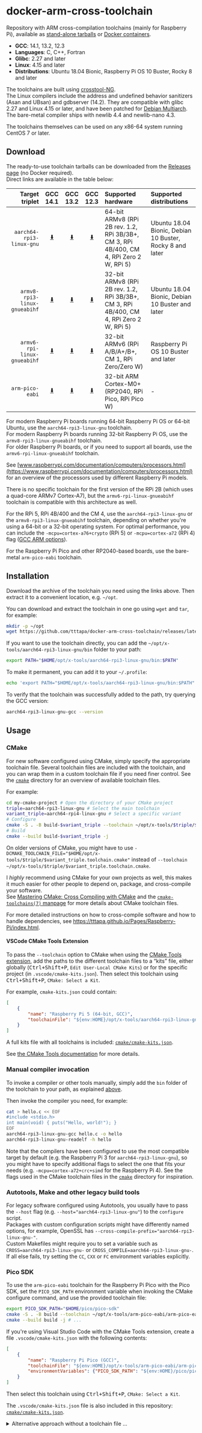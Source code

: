 # docker-arm-cross-toolchain

Repository with ARM cross-compilation toolchains (mainly for Raspberry Pi),
available as [stand-alone tarballs](https://github.com/tttapa/docker-arm-cross-toolchain/releases)
or [Docker containers](https://github.com/tttapa/docker-arm-cross-toolchain/pkgs/container/docker-arm-cross-toolchain).

- **GCC**: 14.1, 13.2, 12.3
- **Languages**: C, C++, Fortran
- **Glibc**: 2.27 and later
- **Linux**: 4.15 and later
- **Distributions**: Ubuntu 18.04 Bionic, Raspberry Pi OS 10 Buster, Rocky 8 and later

The toolchains are built using [crosstool-NG](https://crosstool-ng.github.io/).  
The Linux compilers include the address and undefined behavior sanitizers (Asan
and UBsan) and gdbserver (14.2). They are compatible with glibc 2.27
and Linux 4.15 or later, and have been patched for [Debian Multiarch](https://wiki.debian.org/Multiarch).  
The bare-metal compiler ships with newlib 4.4 and newlib-nano 4.3.

The toolchains themselves can be used on any x86-64 system running CentOS 7 or
later.

## Download

The ready-to-use toolchain tarballs can be downloaded from the [Releases page](https://github.com/tttapa/docker-arm-cross-toolchain/releases) (no Docker required).  
Direct links are available in the table below: 


| Target triplet | GCC 14.1 | GCC 13.2 | GCC 12.3 | Supported hardware | Supported distributions |
|---------------:|:--------:|:--------:|:--------:|:-------------------|:------------------------|
| `aarch64-rpi3-linux-gnu` | [⬇️](https://github.com/tttapa/docker-arm-cross-toolchain/releases/latest/download/x-tools-aarch64-rpi3-linux-gnu-gcc14.tar.xz) | [⬇️](https://github.com/tttapa/docker-arm-cross-toolchain/releases/latest/download/x-tools-aarch64-rpi3-linux-gnu-gcc13.tar.xz) | [⬇️](https://github.com/tttapa/docker-arm-cross-toolchain/releases/latest/download/x-tools-aarch64-rpi3-linux-gnu-gcc12.tar.xz) | 64-bit ARMv8 (RPi 2B rev. 1.2, RPi 3B/3B+, CM 3, RPi 4B/400, CM 4, RPi Zero 2 W, RPi 5) | Ubuntu 18.04 Bionic, Debian 10 Buster, Rocky 8 and later |
| `armv8-rpi3-linux-gnueabihf` | [⬇️](https://github.com/tttapa/docker-arm-cross-toolchain/releases/latest/download/x-tools-armv8-rpi3-linux-gnueabihf-gcc14.tar.xz) | [⬇️](https://github.com/tttapa/docker-arm-cross-toolchain/releases/latest/download/x-tools-armv8-rpi3-linux-gnueabihf-gcc13.tar.xz) | [⬇️](https://github.com/tttapa/docker-arm-cross-toolchain/releases/latest/download/x-tools-armv8-rpi3-linux-gnueabihf-gcc12.tar.xz) | 32-bit ARMv8 (RPi 2B rev. 1.2, RPi 3B/3B+, CM 3, RPi 4B/400, CM 4, RPi Zero 2 W, RPi 5) | Ubuntu 18.04 Bionic, Debian 10 Buster and later |
| `armv6-rpi-linux-gnueabihf` | [⬇️](https://github.com/tttapa/docker-arm-cross-toolchain/releases/latest/download/x-tools-armv6-rpi-linux-gnueabihf-gcc14.tar.xz) | [⬇️](https://github.com/tttapa/docker-arm-cross-toolchain/releases/latest/download/x-tools-armv6-rpi-linux-gnueabihf-gcc13.tar.xz) | [⬇️](https://github.com/tttapa/docker-arm-cross-toolchain/releases/latest/download/x-tools-armv6-rpi-linux-gnueabihf-gcc12.tar.xz) | 32-bit ARMv6 (RPi A/B/A+/B+, CM 1, RPi Zero/Zero W) | Raspberry Pi OS 10 Buster and later |
| `arm-pico-eabi` | [⬇️](https://github.com/tttapa/docker-arm-cross-toolchain/releases/latest/download/x-tools-arm-pico-eabi-gcc14.tar.xz) | [⬇️](https://github.com/tttapa/docker-arm-cross-toolchain/releases/latest/download/x-tools-arm-pico-eabi-gcc13.tar.xz) | [⬇️](https://github.com/tttapa/docker-arm-cross-toolchain/releases/latest/download/x-tools-arm-pico-eabi-gcc12.tar.xz) | 32-bit ARM Cortex-M0+ (RP2040, RPi Pico, RPi Pico W) | - |

For modern Raspberry Pi boards running 64-bit Raspberry Pi OS or 64-bit Ubuntu,
use the `aarch64-rpi3-linux-gnu` toolchain.  
For modern Raspberry Pi boards running 32-bit Raspberry Pi OS, use the 
`armv8-rpi3-linux-gnueabihf` toolchain.  
For older Raspberry Pi boards, or if you need to support all boards, use the
`armv6-rpi-linux-gnueabihf` toolchain.

See [www.raspberrypi.com/documentation/computers/processors.html](https://www.raspberrypi.com/documentation/computers/processors.html) for an overview of the processors used by different Raspberry Pi models.

There is no specific toolchain for the first version of the RPi 2B (which 
uses a quad-core ARMv7 Cortex-A7), but the `armv6-rpi-linux-gnueabihf` toolchain
is compatible with this architecture as well.

For the RPi 5, RPi 4B/400 and the CM 4, use the `aarch64-rpi3-linux-gnu` or the 
`armv8-rpi3-linux-gnueabihf` toolchain, depending on whether you're using a
64-bit or a 32-bit operating system. For optimal performance, you can include
the `-mcpu=cortex-a76+crypto` (RPi 5) or `-mcpu=cortex-a72` (RPi 4) flag ([GCC ARM options](https://gcc.gnu.org/onlinedocs/gcc/ARM-Options.html)).

For the Raspberry Pi Pico and other RP2040-based boards, use the bare-metal 
`arm-pico-eabi` toolchain.

## Installation

Download the archive of the toolchain you need using the links above. 
Then extract it to a convenient location, e.g. `~/opt`.

You can download and extract the toolchain in one go using `wget` and `tar`,
for example:
```sh
mkdir -p ~/opt
wget https://github.com/tttapa/docker-arm-cross-toolchain/releases/latest/download/x-tools-aarch64-rpi3-linux-gnu-gcc14.tar.xz -O- | tar xJ -C ~/opt
```

If you want to use the toolchain directly, you can add the
`~/opt/x-tools/aarch64-rpi3-linux-gnu/bin` folder to your path:

```sh
export PATH="$HOME/opt/x-tools/aarch64-rpi3-linux-gnu/bin:$PATH"
```

To make it permanent, you can add it to your `~/.profile`:
```sh
echo 'export PATH="$HOME/opt/x-tools/aarch64-rpi3-linux-gnu/bin:$PATH"' >> ~/.profile
```
To verify that the toolchain was successfully added to the path, try querying
the GCC version:
```sh
aarch64-rpi3-linux-gnu-gcc --version
```

## Usage

### CMake

For new software configured using CMake, simply specify the appropriate
toolchain file. Several toolchain files are included with the toolchain, and you
can wrap them in a custom toolchain file if you need finer control.
See the [`cmake`](./cmake/) directory for an overview of available toolchain
files.

For example:
```sh
cd my-cmake-project # Open the directory of your CMake project
triple=aarch64-rpi3-linux-gnu # Select the main toolchain
variant_triple=aarch64-rpi4-linux-gnu # Select a specific variant
# Configure
cmake -S . -B build-$variant_triple --toolchain ~/opt/x-tools/$triple/$variant_triple.toolchain.cmake
# Build
cmake --build build-$variant_triple -j
```

On older versions of CMake, you might have to use `-DCMAKE_TOOLCHAIN_FILE="$HOME/opt/x-tools/$triple/$variant_triple.toolchain.cmake"` instead of `--toolchain ~/opt/x-tools/$triple/$variant_triple.toolchain.cmake`.

I _highly_ recommend using CMake for your own projects as well, this makes it
much easier for other people to depend on, package, and cross-compile your
software.  
See [Mastering CMake: Cross Compiling with CMake](https://cmake.org/cmake/help/book/mastering-cmake/chapter/Cross%20Compiling%20With%20CMake.html)
and the [`cmake-toolchains(7)` manpage](https://cmake.org/cmake/help/latest/manual/cmake-toolchains.7.html) for more details about CMake toolchain files.

For more detailed instructions on how to cross-compile software and how to 
handle dependencies, see <https://tttapa.github.io/Pages/Raspberry-Pi/index.html>.

#### VSCode CMake Tools Extension

To pass the `--toolchain` option to CMake when using the [CMake Tools extension](https://marketplace.visualstudio.com/items?itemName=ms-vscode.cmake-tools),
add the paths to the different toolchain files to a “kits” file, either globally
(<kbd>Ctrl+Shift+P</kbd>, `Edit User-Local CMake Kits`) or for the specific
project (in `.vscode/cmake-kits.json`). 
Then select this toolchain using <kbd>Ctrl+Shift+P</kbd>, `CMake: Select a Kit`.

For example, `cmake-kits.json` could contain:
```json
[
    {
        "name": "Raspberry Pi 5 (64-bit, GCC)",
        "toolchainFile": "${env:HOME}/opt/x-tools/aarch64-rpi3-linux-gnu/aarch64-rpi5-linux-gnu.toolchain.cmake"
    }
]

```
A full kits file with all toolchains is included: [`cmake/cmake-kits.json`](./cmake/cmake-kits.json).

See [the CMake Tools documentation](https://github.com/microsoft/vscode-cmake-tools/blob/main/docs/kits.md#specify-a-toolchain)
for more details.

### Manual compiler invocation

To invoke a compiler or other tools manually, simply add the `bin` folder of
the toolchain to your path, as explained [above](#installation).

Then invoke the compiler you need, for example:
```sh
cat > hello.c << EOF
#include <stdio.h>
int main(void) { puts("Hello, world!"); }
EOF
aarch64-rpi3-linux-gnu-gcc hello.c -o hello
aarch64-rpi3-linux-gnu-readelf -h hello
```

Note that the compilers have been configured to use the most compatible target
by default (e.g. the Raspberry Pi 3 for `aarch64-rpi3-linux-gnu`), so you might
have to specify additional flags to select the one that fits your needs (e.g.
`-mcpu=cortex-a72+crc+simd` for the Raspberry Pi 4). See the flags used in the
CMake toolchain files in the [`cmake`](./cmake/) directory for inspiration.

### Autotools, Make and other legacy build tools

For legacy software configured using Autotools, you usually have to pass the
`--host` flag (e.g. `--host="aarch64-rpi3-linux-gnu"`) to the `configure`
script.  
Packages with custom configuration scripts might have differently named options,
for example, OpenSSL has `--cross-compile-prefix="aarch64-rpi3-linux-gnu-"`.  
Custom Makefiles might require you to set a variable such as
`CROSS=aarch64-rpi3-linux-gnu-` or `CROSS_COMPILE=aarch64-rpi3-linux-gnu-`.   
If all else fails, try setting the `CC`, `CXX` or `FC` environment variables
explicitly.

### Pico SDK

To use the `arm-pico-eabi` toolchain for the Raspberry Pi Pico with the Pico SDK,
set the `PICO_SDK_PATH` environment variable when invoking the CMake configure
command, and use the provided toolchain file:

```sh
export PICO_SDK_PATH="$HOME/pico/pico-sdk"
cmake -S . -B build --toolchain ~/opt/x-tools/arm-pico-eabi/arm-pico-eabi.toolchain.cmake # ...
cmake --build build -j # ...
```

If you're using Visual Studio Code with the CMake Tools extension, create a file
`.vscode/cmake-kits.json` with the following contents:
```json
[
    {
        "name": "Raspberry Pi Pico (GCC)",
        "toolchainFile": "${env:HOME}/opt/x-tools/arm-pico-eabi/arm-pico-eabi.toolchain.cmake",
        "environmentVariables": {"PICO_SDK_PATH": "${env:HOME}/pico/pico-sdk"}
    }
]
```
Then select this toolchain using <kbd>Ctrl+Shift+P</kbd>, `CMake: Select a Kit`.

The `.vscode/cmake-kits.json` file is also included in this repository:
[`cmake/cmake-kits.json`](./cmake/cmake-kits.json).

<details>

<summary>Alternative approach without a toolchain file ...</summary>

If you don't want to use a toolchain file, it is possible to select the correct
toolchain using environment variables:

```sh
export PICO_SDK_PATH="$HOME/pico/pico-sdk"
export PICO_GCC_TRIPLE="arm-pico-eabi"
export PICO_TOOLCHAIN_PATH="$HOME/opt/x-tools/arm-pico-eabi/bin"
cmake -S . -B build # ...
cmake --build build -j # ...
```

If you're using Visual Studio Code with the CMake Tools extension, you can add
the following to `.vscode/settings.json`:
```json
{
    "cmake.configureEnvironment": {
        "PICO_GCC_TRIPLE": "arm-pico-eabi",
    }
}
```

Alternatively, create a file `.vscode/cmake-kits.json` with the following contents:
```json
[
    {
        "name": "RPi Pico",
        "environmentVariables": {
            "PICO_SDK_PATH": "${env:HOME}/pico/pico-sdk",
            "PICO_GCC_TRIPLE": "arm-pico-eabi",
            "PICO_TOOLCHAIN_PATH": "${env:HOME}/opt/x-tools/arm-pico-eabi/bin"
        }
    }
]
```


</details>